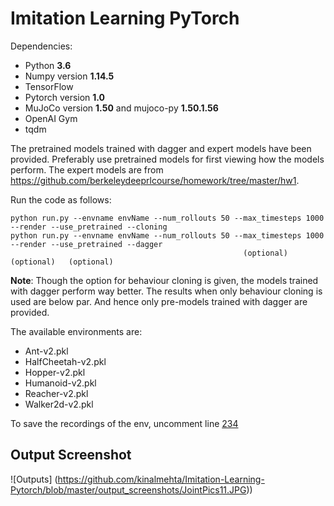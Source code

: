 # Imitation Learning PyTorch

Dependencies:
 * Python **3.6**
 * Numpy version **1.14.5**
 * TensorFlow
 * Pytorch version **1.0**
 * MuJoCo version **1.50** and mujoco-py **1.50.1.56**
 * OpenAI Gym
 * tqdm

The pretrained models trained with dagger and expert models have been provided. Preferably use pretrained models for first viewing how the models perform.
The expert models are from https://github.com/berkeleydeeprlcourse/homework/tree/master/hw1.


Run the code as follows:
```
python run.py --envname envName --num_rollouts 50 --max_timesteps 1000 --render --use_pretrained --cloning
python run.py --envname envName --num_rollouts 50 --max_timesteps 1000 --render --use_pretrained --dagger
                                                    (optional)         (optional)   (optional)
```

**Note**: Though the option for behaviour cloning is given, the models trained with dagger perform way better. The results when only behaviour cloning is used are below par. And hence only pre-models trained with dagger are provided. 


The available environments are:
* Ant-v2.pkl
* HalfCheetah-v2.pkl
* Hopper-v2.pkl
* Humanoid-v2.pkl
* Reacher-v2.pkl
* Walker2d-v2.pkl

To save the recordings of the env, uncomment line [234](https://github.com/kinalmehta/Imitation-Learning-Pytorch/blob/c64501b23a3d653ed73474efbb2b2c4e05b9d10a/run.py#L234)

## Output Screenshot

![Outputs]
(https://github.com/kinalmehta/Imitation-Learning-Pytorch/blob/master/output_screenshots/JointPics11.JPG))
